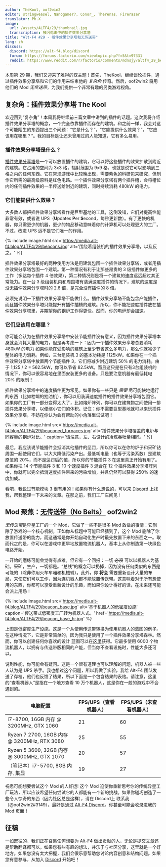 ```yaml
---
author: TheKool, oof2win2
editor: stringweasel, Nanogamer7, Conor_, Therenas, Firerazer
translator: Ph.X
image:
  url: /assets/ALTF4/29/thumbnail.jpg
  transcription: 被闪电击中的插件效果分享塔
title: "Alt-F4 #29 - 插件效果分享塔和无传送带"
lang: zh
discuss:
  discord: https://alt-f4.blog/discord
  forum: https://forums.factorio.com/viewtopic.php?f=5&t=97331
  reddit: https://www.reddit.com/r/factorio/comments/mdnsjy/altf4_29_beacons_and_not_belts/
---
```


本周第 29 期，我们又迎来了难得的双主题！首先，TheKool，继续谈论插件，通过插件效果分享塔和它们的作用来结束他的 *复杂角* 传奇。然后，oof2win2 将用他们的 Mod *无传送带*，为我们提供一个非常有趣的另类游戏视角。

## 复杂角：插件效果分享塔 <author>The Kool</author>

欢迎回到“复杂角”！本周我将继续前三篇文章中讲到的插件的话题。这次我将介绍插件效果分享塔的概念，一个完全依靠插件而存在的建筑。和之前一样，我会对这个可能陌生的东西提出三个问题：“它是什么？”，“它能提供什么效果？”，“它应该用在哪里？”。我的目标是让还未曾用过的人能知道，它有多么易用。

### 插件效果分享塔是什么？

[插件效果分享塔](https://wiki.factorio.com/Beacon/zh)是一个可以放置插件的建筑，它可以将这些插件的效果扩散到附近的建筑。它占用的空间为 3x3 格，辐射范围为 9x9 格，也就是说它可以影响到三格之内的任何东西。它在常规游戏中比较晚出现，需要紫色的科研包来研究，但制作它所需的最高级原料是红色电路。一个插件效果分享塔有两个插件槽，会将槽位内的任何插件效果的一半传送给附近的建筑，同时持续消耗 480kW 的电力。

### 它们能提供什么效果？

大多数人都把插件效果分享塔看作是巨型基地的工具，这倒没错，它们对提高性能非常有效，或者说 UPS（**U**pdates **P**er **S**econd，每秒更新数）。有了更快的机器，你只需更少的机器，更少的物品移动意味着你的计算机可以处理更大的工厂。不过，改进 UPS 远不是它们唯一的作用。

{% include image.html src='https://media.alt-f4.blog/ALTF4/29/beacons.jpg' alt='围绕着组装机的插件效果分享塔，以及反之。' %}

插件效果分享塔最好的两种使用方法是用建筑包围一个插件效果分享塔，或者用插件效果分享塔包围一个建筑。第一种情况有利于让那些昂贵的 3 级插件做更多的工作（多达每个插件 4 倍效果），第二种情况则是将一个建筑的速度远远超过其正常能力。在一台 3 级组装机内和周围塔有装满速度插件的情况下，建筑的速度是没无插件效果分享塔时的 2.6 倍，是完全没有插件的 8 倍。

必须先说明一下插件效果分享塔不能做什么。插件效果分享塔不能包含产能插件，而且插件效果分享塔只能提升有插件插槽的建筑。所以，你不能把速度插件放在插件效果分享塔里，并期望你的钢炉工作得更快。然而，你的电炉却会加速。

### 它们应该用在哪里？

你可能会认为在插件效果分享塔中安装节能插件没有意义，因为插件效果分享塔本身就会消耗大量的电力，但是再考虑一下：因为一个插件效果分享塔总要消耗 480kW 的电力 如果你能在受影响的建筑上至少节省这么多电力，那么你就减少了整体的电力消耗。例如，三台组装机 3 的基本功耗是 1125kW。如果你在一个插件效果分享塔中放置两个节能插件 3，它们将减少附近建筑 50% 的电力消耗。由于 1,125 / 2 = 562.5kW，你可以节省 82.5kW。而且这只是在只有3台组装机的情况下，你可以很容易地在里面安装更多的设备。只是要注意机器有最低耗电 20% 的限制！

插件效果分享塔中的速度插件更为常见。如果你有一些只是 *需要* 尽可能快地运行的东西（比如枯竭的抽油机），你可以用装满速度插件的插件效果分享塔包围它。如果你的工厂有一部分变得太大了，比如熔炉阵列，你可以在建筑物之间使用一排插件效果分享塔，以便缩小它们的体积。记住：你不需要巨型基地就可以来玩插件效果分享塔，不妨在你认为会有帮助的小角落里试试吧！

{% include image.html src='https://media.alt-f4.blog/ALTF4/29/beaconed_furnaces.jpg' alt='插件效果分享塔覆盖的电炉与同容量的钢炉对比。' caption='请注意，左、右设计的冶炼吞吐量相同。' %}

最后，我应该说节能插件会抵消其他插件的惩罚，所以你可以在你的炉子和采矿钻周围一起使用它们，以大大降低污染产出。最低耗电量（也等于污染系数）是建筑原值的 20%，而不是惩罚后的值，所以你的节能插件 3 在这里真正开始有用了。如果你把 14 个节能插件 3 和 10 个速度插件 3 混合在 12 个插件效果分享塔阵列中，你就可以完全抵消速度插件带来的污染增加，并且仍然可以获得 250% 的速度加成。

看吧，我说过节能模块 3 很有用的！如果你有什么想说的，可以来 [Discord](https://alt-f4.blog/discord) 上找我，帮我整理一下未来的文章。在那之前，我们工厂车间见！

## Mod 聚焦：[无传送带（No Belts）](https://mods.factorio.com/mod/no-belts) <author>oof2win2</author>

*无传送带*是异星工厂的一个 Mod，它做了一些不是很多 Mod 敢做的事情：它删除了游戏的一个核心机制。正如你从标题中可能已经猜到了，这个 Mod 删除了你放置传送带的能力，而这通常是你开始自动化生产时最先放置下来的东西之一。取而代之的是，你可以在游戏中更早地放置物流机器人，基本上从你制造第一块绿色电路开始。

一开始的磨练可能会觉得有点难，但它有一个回报：一切 ~~必须~~ 可以以机器人为基础。采矿，生产，一切都是。“总线”的概念可以扔掉，因为没有任何类似的东西是可能的（除非你用火车车厢和机械臂）。此外，你 **将会** 需要重新设计大量的布局，来使它们可以工作，因为连机器人都不能放置传送带。这意味着对于所有想使用的东西，你都可以享受重新设计的乐趣，而如果你设计得好的话，在未来还可能会派上用场！

{% include image.html src='https://media.alt-f4.blog/ALTF4/29/beacon_base.jpg' alt='基于机器人的低密度设施' caption='传送带式低密度工厂转为机器人式。' href='https://media.alt-f4.blog/ALTF4/29/beacon_base_hr.jpg' %}

上图是低密度生产设施。这是一个从使用传送带转换为使用机器人的蓝图的例子。在这种情况下，它是非常简单的，因为我只是使用了一个插件效果分享塔森林。然而，你可以创建任何你喜欢的设计 蓝图可以在[这里](https://media.alt-f4.blog/ALTF4/29/blueprint.txt)获得。它最多使用 6000 个物流机器人，以拥有与传送带版相同的产能，但当你不查看设施时，性能大多还可以。

说到性能，你可能会有疑问。这是一个很有道理也可以理解的问题，机器人被一些人认为是 UPS 杀手。我也想过这个问题，所以我做了实验。我给 Alt-F4 团队发送了存档，他们也反馈了结果，所以下面是一个包含结果的表格。请注意，这里的“查看机器人”是指在一个地方查看 10 万个机器人，这是你在一般的游戏中不会遇到的。

| 电脑配置                                    | FPS/UPS（查看机器人） | FPS/UPS（未查看机器人）|
|--------------------------------------------|----------------------|-----------------------|
| i7-8700, 16GB 内存 @ 3200MHz, GTX 1060      | 21                  | 60                    |
| Ryzen 7 2700, 16GB 内存 @ 3200MHz, RTX 3080 | 25                  | 55                    |
| Ryzen 5 3600, 32GB 内存 @ 3000MHz, GTX 1070 | 20                  | 57                    |
| （笔记本）i7-5700, 8GB 内存, 集显            | 19                  | 27                    |

祝愿可能想要尝试这个 Mod 的人好运! 这个 Mod 迫使你重新思考你的传统异星工厂玩法，所以应该希望任何尝试它的人都能有一个新的挑战。如果你碰巧创造了一些令人惊奇的东西（因为社区总是这样），请在 Discord上 联系我（@oof2win2#3149），最好是通过 [Alt-F4 Discord](https://alt-f4.blog/discord)。你甚至可能会收录进我的 Mod 页面！

## 征稿

一如既往的，我们正在召集任何想要为 Alt-F4 做出贡献的人，无论是提交文章还是帮助翻译都可以。如果您有些有趣的想法，并乐于与社区分享，这里就是一个好地方。如果您没有太大把握，我们会很乐意帮助您讨论内容创意和结构问题。如果您有意参与，从加入 [Discord](https://alt-f4.blog/discord) 开始吧！
